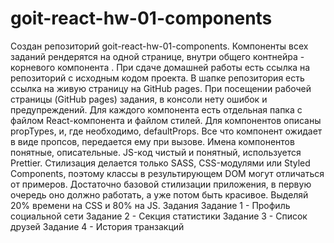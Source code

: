# goit-react-hw-01-components

Создан репозиторий goit-react-hw-01-components. Компоненты всех заданий
рендерятся на одной странице, внутри общего контнейра - корневого компонента
<App>. При сдаче домашней работы есть ссылка на репозиторий с исходным кодом
проекта. В шапке репозитория есть ссылка на живую страницу на GitHub pages. При
посещении рабочей страницы (GitHub pages) задания, в консоли нету ошибок и
предупреждений. Для каждого компонента есть отдельная папка с файлом
React-компонента и файлом стилей. Для компонентов описаны propTypes, и, где
необходимо, defaultProps. Все что компонент ожидает в виде пропсов, передается
ему при вызове. Имена компонентов понятные, описательные. JS-код чистый и
понятный, используется Prettier. Стилизация делается только SASS, CSS-модулями
или Styled Components, поэтому классы в результирующем DOM могут отличаться от
примеров. Достаточно базовой стилизации приложения, в первую очередь оно должно
работать, а уже потом быть красивое. Выделяй 20% времени на CSS и 80% на JS.
Задания Задание 1 - Профиль социальной сети Задание 2 - Секция статистики
Задание 3 - Список друзей Задание 4 - История транзакций
